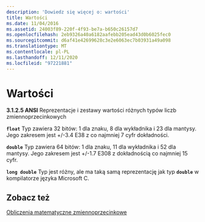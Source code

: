 ```yaml
---
description: 'Dowiedz się więcej o: wartości'
title: Wartości
ms.date: 11/04/2016
ms.assetid: 24003f89-220f-4f93-be7a-b650c26157d7
ms.openlocfilehash: 2eb9326a40a6182aafebb205ead43d0b6025fec0
ms.sourcegitcommit: d6af41e42699628c3e2e6063ec7b03931a49a098
ms.translationtype: MT
ms.contentlocale: pl-PL
ms.lasthandoff: 12/11/2020
ms.locfileid: "97221881"
---
```

# <a name="values"></a>Wartości

**3.1.2.5 ANSI** Reprezentacje i zestawy wartości różnych typów liczb zmiennoprzecinkowych

**`float`** Typ zawiera 32 bitów: 1 dla znaku, 8 dla wykładnika i 23 dla mantysy. Jego zakresem jest +/-3.4 E38 z co najmniej 7 cyfr dokładności.

**`double`** Typ zawiera 64 bitów: 1 dla znaku, 11 dla wykładnika i 52 dla mantysy. Jego zakresem jest +/-1.7 E308 z dokładnością co najmniej 15 cyfr.

**`long double`** Typ jest różny, ale ma taką samą reprezentację jak typ **`double`** w kompilatorze języka Microsoft C.

## <a name="see-also"></a>Zobacz też

[Obliczenia matematyczne zmiennoprzecinkowe](../c-language/floating-point-math.md)
